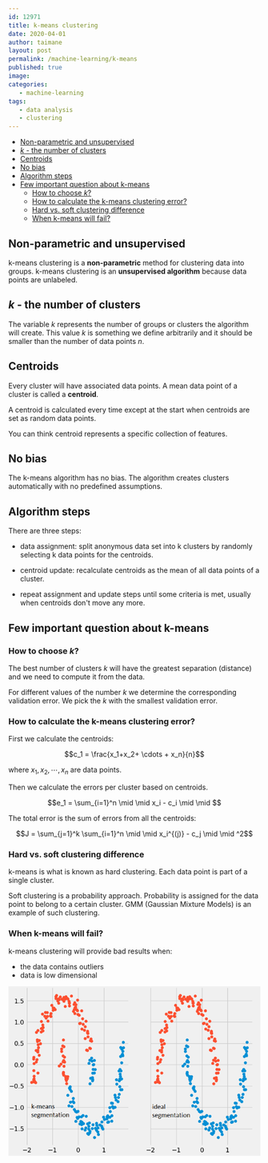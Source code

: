 ```yaml
---
id: 12971
title: k-means clustering
date: 2020-04-01
author: taimane
layout: post
permalink: /machine-learning/k-means
published: true
image: 
categories: 
   - machine-learning
tags:
   - data analysis
   - clustering
---
```

<script type="text/x-mathjax-config">
    MathJax.Hub.Config({
      tex2jax: {
        skipTags: ['script', 'noscript', 'style', 'textarea', 'pre'],
        inlineMath: [['$','$']]
      }
    });
</script>
<script src="https://cdn.mathjax.org/mathjax/latest/MathJax.js?config=TeX-AMS-MML_HTMLorMML" type="text/javascript"></script>
 
- [Non-parametric and unsupervised](#non-parametric-and-unsupervised)
- [$k$ - the number of clusters](#k---the-number-of-clusters)
- [Centroids](#centroids)
- [No bias](#no-bias)
- [Algorithm steps](#algorithm-steps)
- [Few important question about k-means](#few-important-question-about-k-means)
  - [How to choose $k$?](#how-to-choose-k)
  - [How to calculate the k-means clustering error?](#how-to-calculate-the-k-means-clustering-error)
  - [Hard vs. soft clustering difference](#hard-vs-soft-clustering-difference)
  - [When k-means will fail?](#when-k-means-will-fail)
 
 
## Non-parametric and unsupervised
 
k-means clustering is a **non-parametric** method for clustering data into groups. 
k-means clustering is an **unsupervised algorithm** because data points are unlabeled.
 
## $k$ - the number of clusters
 
The variable $k$ represents the number of groups or clusters the algorithm will create. This value $k$ is something we define arbitrarily and it should be smaller than the number of data points $n$.
 
## Centroids
 
Every cluster will have associated data points. A mean data point of a cluster is called a **centroid**.
 
A centroid is calculated every time except at the start when centroids are set as random data points.
 
You can think centroid represents a specific collection of features.
 
## No bias
 
The k-means algorithm has no bias. The algorithm creates clusters automatically with no predefined assumptions.
 
 
## Algorithm steps
 
There are three steps:
 
* data assignment: split anonymous data set into k clusters by randomly selecting k data points for the centroids.
 
* centroid update: recalculate centroids as the mean of all data points of a cluster.
 
* repeat assignment and update steps until some criteria is met, usually when centroids don't move any more.
 
 
## Few important question about k-means
 
 
### How to choose $k$?
 
The best number of clusters $k$ will have the greatest separation (distance) and we need to compute it from the data.
 
For different values of the number $k$ we determine the corresponding validation error. We pick the $k$ with the smallest validation error.
 
 
### How to calculate the k-means clustering error?
 
First we calculate the centroids:
 
$$c_1 = \frac{x_1+x_2+ \cdots + x_n}{n}$$
 
where $x_1, x_2, \cdots ,x_n$ are data points. 
 
 
Then we calculate the errors per cluster based on centroids.
 
 
$$e_1 = \sum_{i=1}^n \mid \mid x_i - c_i \mid \mid $$
 
The total error is the sum of errors from all the centroids: 
 
$$J = \sum_{j=1}^k \sum_{i=1}^n \mid \mid x_i^{(j)} - c_j \mid \mid ^2$$
 
 
 
### Hard vs. soft clustering difference
 
k-means is what is known as hard clustering. Each data point is part of a single cluster. 
 
Soft clustering is a probability approach. Probability is assigned for the data point to belong to a certain cluster. GMM (Gaussian Mixture Models) is an example of such clustering. 
 
 
### When k-means will fail?
 
k-means clustering will provide bad results when:
* the data contains outliers
* data is low dimensional

![low dimensional data](/wp-content/uploads/2021/08/k-means1.png)